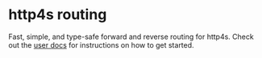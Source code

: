 # http4s routing

Fast, simple, and type-safe forward and reverse routing for http4s. Check out the [user docs](https://mblink.github.io/http4s-routing/docs/installation) for instructions on how to get started.
